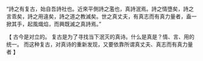 “詩之有复古，始自吾詩社也。近來平側詩之濫也，真詩泯焉。詩之情墮矣，詩之言乖矣，詩之用違矣，詩之道之教滅矣。世之真丈夫，有真志而有真力量者，盍一掀其手，起風熾焰，而興既滅之真詩焉。”

【
古今是对立的。
复古是为了寻找当下泯灭的真诗。什么是真是？情、言、用的统一。
而这种复古，对真诗的重新发现，又要依靠所谓真丈夫、真志而有真力量者
】